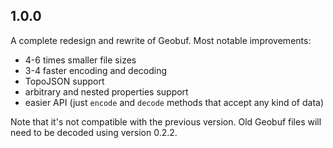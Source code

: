 ## 1.0.0

A complete redesign and rewrite of Geobuf. Most notable improvements:

- 4-6 times smaller file sizes
- 3-4 faster encoding and decoding
- TopoJSON support
- arbitrary and nested properties support
- easier API (just `encode` and `decode` methods that accept any kind of data)

Note that it's not compatible with the previous version.
Old Geobuf files will need to be decoded using version 0.2.2.
